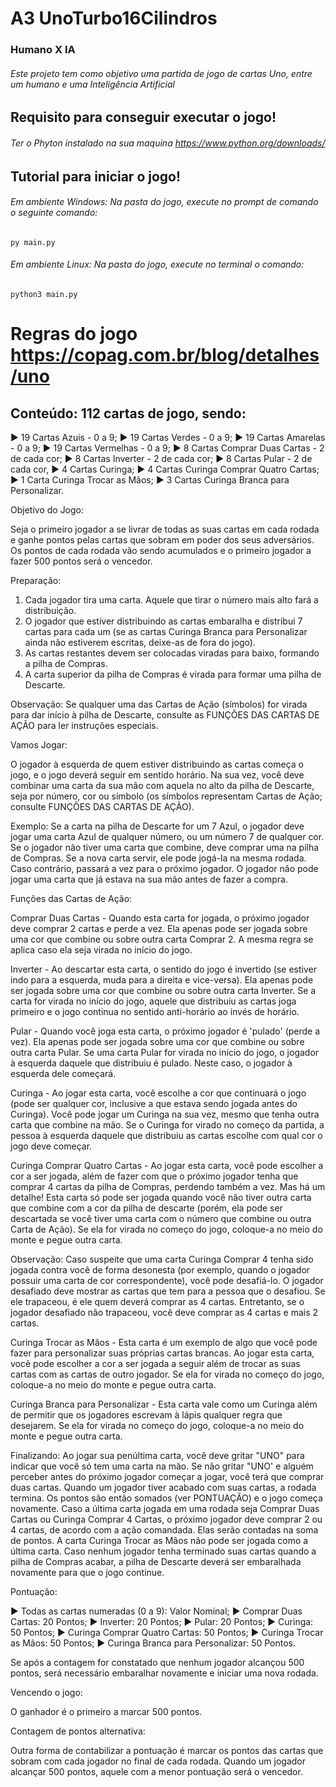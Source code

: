  # A3 UnoTurbo16Cilindros

 ### Humano X IA
###### Este projeto tem como objetivo uma partida de jogo de cartas Uno, entre um humano e uma Inteligência Artificial

## Requisito para conseguir executar o jogo!

###### Ter o Phyton instalado na sua maquina https://www.python.org/downloads/

## Tutorial para iniciar o jogo!

###### Em ambiente Windows: Na pasta do jogo, execute no prompt de comando o seguinte comando:

`py main.py`

###### Em ambiente Linux: Na pasta do jogo, execute no terminal o comando:

`python3 main.py`

# Regras do jogo https://copag.com.br/blog/detalhes/uno

## Conteúdo: 112 cartas de jogo, sendo: 

► 19 Cartas Azuis - 0 a 9; 
► 19 Cartas Verdes - 0 a 9; 
► 19 Cartas Amarelas - 0 a 9; 
► 19 Cartas Vermelhas - 0 a 9; 
► 8 Cartas Comprar Duas Cartas - 2 de cada cor;
► 8 Cartas Inverter - 2 de cada cor; 
► 8 Cartas Pular - 2 de cada cor, 
► 4 Cartas Curinga; 
► 4 Cartas Curinga Comprar Quatro Cartas; 
► 1 Carta Curinga Trocar as Mãos; 
► 3 Cartas Curinga Branca para Personalizar. 

Objetivo do Jogo:

Seja o primeiro jogador a se livrar de todas as suas cartas em cada rodada e ganhe pontos pelas cartas que sobram em poder dos seus adversários. Os pontos de cada rodada vão sendo acumulados e o primeiro jogador a fazer 500 pontos será o vencedor. 


Preparação: 


1. Cada jogador tira uma carta. Aquele que tirar o número mais alto fará a distribuição. 
2. O jogador que estiver distribuindo as cartas embaralha e distribui 7 cartas para cada um (se as cartas Curinga Branca para Personalizar ainda não estiverem escritas, deixe-as de fora do jogo). 
3. As cartas restantes devem ser colocadas viradas para baixo, formando a pilha de Compras. 
4. A carta superior da pilha de Compras é virada para formar uma pilha de Descarte. 

Observação: Se qualquer uma das Cartas de Ação (símbolos) for virada para dar início à pilha de Descarte, consulte as FUNÇÕES DAS CARTAS DE AÇÃO para ler instruções especiais. 


Vamos Jogar:

O jogador à esquerda de quem estiver distribuindo as cartas começa o jogo, e o jogo deverá seguir em sentido horário. Na sua vez, você deve combinar uma carta da sua mão com aquela no alto da pilha de Descarte, seja por número, cor ou símbolo (os símbolos representam Cartas de Ação; consulte FUNÇÕES DAS CARTAS DE AÇÃO). 


Exemplo: Se a carta na pilha de Descarte for um 7 Azul, o jogador deve jogar uma carta Azul de qualquer número, ou um número 7 de qualquer cor. Se o jogador não tiver uma carta que combine, deve comprar uma na pilha de Compras. Se a nova carta servir, ele pode jogá-la na mesma rodada. Caso contrário, passará a vez para o próximo jogador. O jogador não pode jogar uma carta que já estava na sua mão antes de fazer a compra. 


Funções das Cartas de Ação:


Comprar Duas Cartas - Quando esta carta for jogada, o próximo jogador deve comprar 2 cartas e perde a vez. Ela apenas pode ser jogada sobre uma cor que combine ou sobre outra carta Comprar 2. A mesma regra se aplica caso ela seja virada no início do jogo. 


Inverter - Ao descartar esta carta, o sentido do jogo é invertido (se estiver indo para a esquerda, muda para a direita e vice-versa). Ela apenas pode ser jogada sobre uma cor que combine ou sobre outra carta Inverter. Se a carta for virada no início do jogo, aquele que distribuiu as cartas joga primeiro e o jogo continua no sentido anti-horário ao invés de horário. 


Pular - Quando você joga esta carta, o próximo jogador é 'pulado' (perde a vez). Ela apenas pode ser jogada sobre uma cor que combine ou sobre outra carta Pular. Se uma carta Pular for virada no início do jogo, o jogador à esquerda daquele que distribuiu é pulado. Neste caso, o jogador à esquerda dele começará.


Curinga - Ao jogar esta carta, você escolhe a cor que continuará o jogo (pode ser qualquer cor, inclusive a que estava sendo jogada antes do Curinga). Você pode jogar um Curinga na sua vez, mesmo que tenha outra carta que combine na mão. Se o Curinga for virado no começo da partida, a pessoa à esquerda daquele que distribuiu as cartas escolhe com qual cor o jogo deve começar. 


Curinga Comprar Quatro Cartas - Ao jogar esta carta, você pode escolher a cor a ser jogada, além de fazer com que o próximo jogador tenha que comprar 4 cartas da pilha de Compras, perdendo também a vez. Mas há um detalhe! Esta carta só pode ser jogada quando você não tiver outra carta que combine com a cor da pilha de descarte (porém, ela pode ser descartada se você tiver uma carta com o número que combine ou outra Carta de Ação). Se ela for virada no começo do jogo, coloque-a no meio do monte e pegue outra carta. 


Observação: Caso suspeite que uma carta Curinga Comprar 4 tenha sido jogada contra você de forma desonesta (por exemplo, quando o jogador possuir uma carta de cor correspondente), você pode desafiá-lo. O jogador desafiado deve mostrar as cartas que tem para a pessoa que o desafiou. Se ele trapaceou, é ele quem deverá comprar as 4 cartas. Entretanto, se o jogador desafiado não trapaceou, você deve comprar as 4 cartas e mais 2 cartas.


Curinga Trocar as Mãos - Esta carta é um exemplo de algo que você pode fazer para personalizar suas próprias cartas brancas. Ao jogar esta carta, você pode escolher a cor a ser jogada a seguir além de trocar as suas cartas com as cartas de outro jogador. Se ela for virada no começo do jogo, coloque-a no meio do monte e pegue outra carta. 


Curinga Branca para Personalizar - Esta carta vale como um Curinga além de permitir que os jogadores escrevam à lápis qualquer regra que desejarem. Se ela for virada no começo do jogo, coloque-a no meio do monte e pegue outra carta. 


Finalizando: Ao jogar sua penúltima carta, você deve gritar "UNO" para indicar que você só tem uma carta na mão. Se não gritar "UNO' e alguém perceber antes do próximo jogador começar a jogar, você terá que comprar duas cartas. Quando um jogador tiver acabado com suas cartas, a rodada termina. Os pontos são então somados (ver PONTUAÇÃO) e o jogo começa novamente. Caso a última carta jogada em uma rodada seja Comprar Duas Cartas ou Curinga Comprar 4 Cartas, o próximo jogador deve comprar 2 ou 4 cartas, de acordo com a ação comandada. Elas serão contadas na soma de pontos. A carta Curinga Trocar as Mãos não pode ser jogada como a última carta. Caso nenhum jogador tenha terminado suas cartas quando a pilha de Compras acabar, a pilha de Descarte deverá ser embaralhada novamente para que o jogo continue. 

 

Pontuação:


 ► Todas as cartas numeradas (0 a 9): Valor Nominal; 
 ► Comprar Duas Cartas: 20 Pontos; 
 ► Inverter: 20 Pontos; 
 ► Pular: 20 Pontos; 
 ► Curinga: 50 Pontos; 
 ► Curinga Comprar Quatro Cartas: 50 Pontos; 
 ► Curinga Trocar as Mãos: 50 Pontos; 
 ► Curinga Branca para Personalizar: 50 Pontos. 

Se após a contagem for constatado que nenhum jogador alcançou 500 pontos, será necessário embaralhar novamente e iniciar uma nova rodada. 


Vencendo o jogo:

O ganhador é o primeiro a marcar 500 pontos. 


Contagem de pontos alternativa:

Outra forma de contabilizar a pontuação é marcar os pontos das cartas que sobram com cada jogador no final de cada rodada. Quando um jogador alcançar 500 pontos, aquele com a menor pontuação será o vencedor. 




